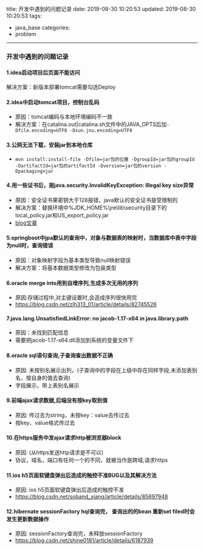 title: 开发中遇到的问题记录
date: 2019-08-30 10:20:53
updated: 2019-08-30 10:20:53
tags:
  - java_base
categories:
  - problem
---

### 开发中遇到的问题记录

#### 1.idea启动项目后页面不能访问
解决方案：新版本部署tomcat需要勾选Deploy

#### 2.idea中启动tomcat项目，控制台乱码
- 原因：tomcat编码与本地环境编码不一致
- 解决方案：在catalina.out|catalina.sh文件中的JAVA_OPTS后加`-Dfile.encoding=UTF8 -Dsun.jnu.encoding=UTF8`

#### 3.公网无法下载，安装jar到本地仓库
- `mvn install:install-file -Dfile=jar包的位置 -DgroupId=jar包的groupId -DartifactId=jar包的artifactId -Dversion=jar包的version -Dpackaging=jar `

#### 4.用一些证书后，报java.security.InvalidKeyException: Illegal key size异常
- 原因：安全证书果密钥大于128报错，java默认的安全证书是受限制的
- 解决方案：替换环境中%JDK_HOME%\jre\lib\security目录下的local_policy.jar和US_export_policy.jar
- [blog文章](https://www.cnblogs.com/lilinzhiyu/p/8024100.html)

#### 5.springboot中jpa默认的查询中，对象与数据表的映射时，当数据库中表中字段为null时，查询错误
- 原因：对象映射字段为基本类型导致null映射错误
- 解决方案：将基本数据类型修改为包装类型

#### 6.oracle merge into用到自增序列,生成多次无用的序列
- 原因:存储过程中,对主键设置时,会造成序列很快用完
- https://blog.csdn.net/zlh313_01/article/details/82745526

#### 7.java.lang.UnsatisfiedLinkError: no jacob-1.17-x64 in java.library.path
- 原因：未找到匹配信息
- 需要把jacob-1.17-x64.dll添加到系统的变量文件下

#### 8.oracle sql语句查询,子查询查出数据不正确
- 原因: 未按别名展示出列，(子查询中的字段在上级中存在同样字段,未添加表别名，按自身的值去查询)
- 字段展示，带上表别名展示

#### 9.前端ajax请求数据,后端没有按key取到值
- 原因: 传过去为string，未按key：value去传过去
- 按key、value格式传过去

#### 10.在https服务中发ajax请求http被浏览器block
- 原因: (从https发送http请求是不可以)
- 协议，域名，端口有任何一个的不同，就被当作是跨域,请求https

#### 11.ios h5页面软键盘弹出后造成的触控不准BUG以及其解决方法
- 原因: ios h5页面软键盘弹出后造成的触控不准
- https://blog.csdn.net/soband_xiang/article/details/85697948

#### 12.hibernate sessionFactory hql查询完， 查询出的的bean 重新set filed时会发生更新数据操作
- 原因: sessionFactory查询完，未释放sessionFactory
- https://blog.csdn.net/shine0181/article/details/6187939
